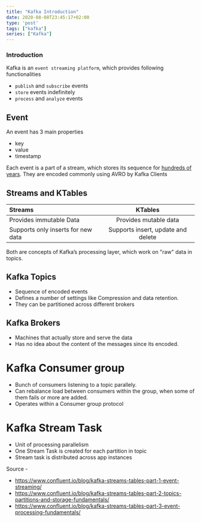 ```yaml
---
title: "Kafka Introduction"
date: 2020-08-08T23:45:17+02:00
type: 'post'
tags: ["kafka"]
series: ["Kafka"]
---
```


### Introduction

Kafka is an `event streaming platform`, which provides following functionalities
- `publish` and `subscribe` events
- `store` events indefinitely
- `process` and `analyze` events

## Event
An event has 3 main properties
- key
- value
- timestamp

Each event is a part of a stream, which stores its sequence for [hundreds of years](https://www.confluent.io/blog/publishing-apache-kafka-new-york-times/). They are encoded commonly using AVRO by Kafka Clients

## Streams and KTables

Streams | KTables
:-------|:---------:
Provides immutable Data | Provides mutable data
Supports only inserts for new data | Supports insert, update and delete

Both are concepts of Kafka’s processing layer, which work on "raw" data in topics.


## Kafka Topics

- Sequence of encoded events
- Defines a number of settings like Compression and data retention.
- They can be partitioned across different brokers

## Kafka Brokers

- Machines that actually store and serve the data
- Has no idea about the content of the messages since its encoded.

# Kafka Consumer group
- Bunch of consumers listening to a topic parallely.
- Can rebalance load between consumers within the group, when some of them fails or more are added.
- Operates within a Consumer group protocol

# Kafka Stream Task
- Unit of processing parallelism
- One Stream Task is created for each partition in topic
- Stream task is distributed across app instances




  

Source - 
- https://www.confluent.io/blog/kafka-streams-tables-part-1-event-streaming/
- https://www.confluent.io/blog/kafka-streams-tables-part-2-topics-partitions-and-storage-fundamentals/
- https://www.confluent.io/blog/kafka-streams-tables-part-3-event-processing-fundamentals/